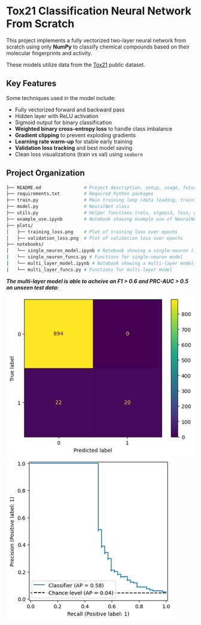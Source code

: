 # Tox21 Classification Neural Network From Scratch
This project implements a fully vectorized two-layer neural network from scratch using only **NumPy** to classify chemical compounds based on their molecular fingerprints and activity.

These models utilize data from the [Tox21](https://tripod.nih.gov/tox21/challenge/data.jsp#) public dataset.

## Key Features
Some techniques used in the model include:
- Fully vectorized forward and backward pass
- Hidden layer with ReLU activation
- Sigmoid output for binary classification
- **Weighted binary cross-entropy loss** to handle class imbalance
- **Gradient clipping** to prevent exploding gradients
- **Learning rate warm-up** for stable early training
- **Validation loss tracking** and best model saving
- Clean loss visualizations (train vs val) using `seaborn`


## Project Organization
```bash
├── README.md                # Project description, setup, usage, future work
├── requirements.txt         # Required Python packages
├── train.py                 # Main training loop (data loading, training, evaluation)
├── model.py                 # NeuralNet class
├── utils.py                 # Helper functions (relu, sigmoid, loss, gradient clipping, etc.)      
├── example_use.ipynb        # Notebook showing example use of NeuralNet class
├── plots/
│   ├── training_loss.png    # Plot of training loss over epochs
│   ├── validation_loss.png  # Plot of validation loss over epochs
├── notebooks/
│   └── single_neuron_model.ipynb # Notebook showing a single-neuron (logistic regression) model
|   └── single_neuron_funcs.py # Functions for single-neuron model
|   └── multi_layer_model.ipynb # Notebook showing a multi-layer model
|   └── multi_layer_funcs.py # Functions for multi-layer model

```

***The  multi-layer model is able to acheive an F1  > 0.6  and PRC-AUC > 0.5 on unseen test data:***

![alt text](plots/confusion_matrix.png)
![alt text](plots/prc_curve.png)


